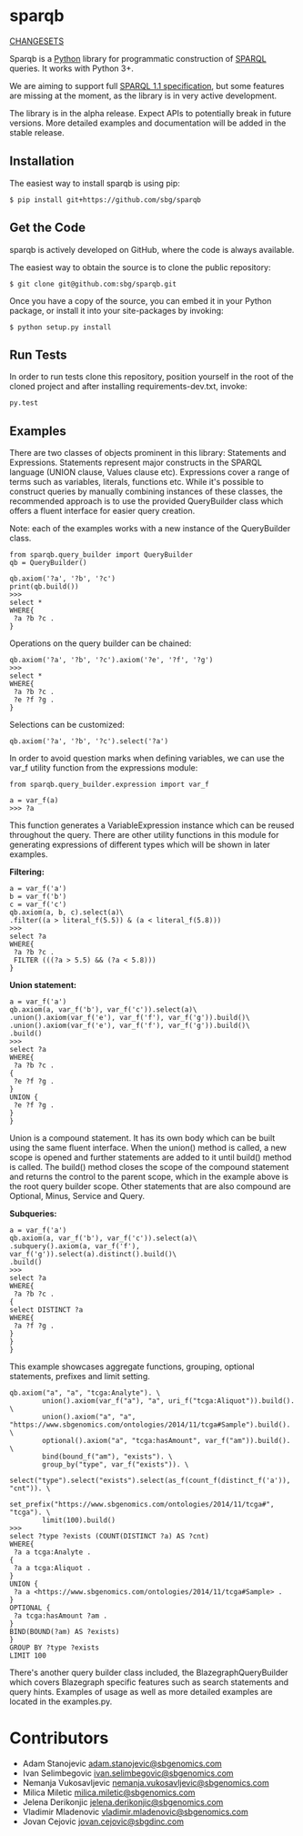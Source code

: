 sparqb
===================

[CHANGESETS](CHANGES.md)


Sparqb is a [Python](http://www.python.org/) library for programmatic construction
of [SPARQL](https://www.w3.org/TR/rdf-sparql-query/) queries. It works with Python 3+.

We are aiming to support full [SPARQL 1.1 specification](https://www.w3.org/TR/sparql11-query/),
but some features are missing at the moment, as the library is in very active development.

The library is in the alpha release. Expect APIs to potentially break in future versions. More 
detailed examples and documentation will be added in the stable release.

Installation
------------

The easiest way to install sparqb is using pip:

    $ pip install git+https://github.com/sbg/sparqb

Get the Code
------------

sparqb is actively developed on GitHub, where the code is
always available.

The easiest way to obtain the source is to clone the public repository:

    $ git clone git@github.com:sbg/sparqb.git

Once you have a copy of the source, you can embed it in your Python
package, or install it into your site-packages by invoking:

    $ python setup.py install


Run Tests
---------

In order to run tests clone this repository, position yourself in the
root of the cloned project and after installing requirements-dev.txt,
invoke:

    py.test

Examples
--------

There are two classes of objects prominent in this library: Statements and Expressions. Statements represent major constructs in the SPARQL language (UNION clause, Values clause etc). Expressions cover a range of terms such as variables, literals, functions etc. While it's possible to construct queries by manually combining instances of these classes, the recommended approach is to use the provided QueryBuilder class which offers a fluent interface for easier query creation.

Note: each of the examples works with a new instance of the QueryBuilder class.


``` {.sourceCode .python}
from sparqb.query_builder import QueryBuilder
qb = QueryBuilder()

qb.axiom('?a', '?b', '?c')
print(qb.build())
>>> 
select *
WHERE{
 ?a ?b ?c .
}
```
Operations on the query builder can be chained:

```{.sourceCode .python}
qb.axiom('?a', '?b', '?c').axiom('?e', '?f', '?g')
>>> 
select *
WHERE{
 ?a ?b ?c .
 ?e ?f ?g .
}
```
Selections can be customized:

```{.sourceCode .python}
qb.axiom('?a', '?b', '?c').select('?a')
```
In order to avoid question marks when defining variables, we can use the var_f utility function from the expressions module:

```{.sourceCode .python}
from sparqb.query_builder.expression import var_f

a = var_f(a)
>>> ?a
```

This function generates a VariableExpression instance which can be reused throughout the query.
There are other utility functions in this module for generating expressions of different types which will be shown in later examples.

**Filtering:**
```{.sourceCode .python}
a = var_f('a')
b = var_f('b')
c = var_f('c')
qb.axiom(a, b, c).select(a)\
.filter((a > literal_f(5.5)) & (a < literal_f(5.8)))
>>>
select ?a
WHERE{
 ?a ?b ?c .
 FILTER (((?a > 5.5) && (?a < 5.8)))
}
```

**Union statement:**
```{.sourceCode .python}
a = var_f('a')
qb.axiom(a, var_f('b'), var_f('c')).select(a)\
.union().axiom(var_f('e'), var_f('f'), var_f('g')).build()\
.union().axiom(var_f('e'), var_f('f'), var_f('g')).build()\
.build()
>>>
select ?a
WHERE{
 ?a ?b ?c .
{
 ?e ?f ?g .
}
UNION {
 ?e ?f ?g .
}
}
```

Union is a compound statement. It has its own body which can be built using the same fluent interface. When the union() method is called, a new scope is opened and further statements are added to it until build() method is called. The build() method closes the scope of the compound statement and returns the control to the parent scope, which in the example above is the root query builder scope. Other statements that are also compound are Optional, Minus, Service and Query.

**Subqueries:**

```{.sourceCode .python}
a = var_f('a')
qb.axiom(a, var_f('b'), var_f('c')).select(a)\
.subquery().axiom(a, var_f('f'), var_f('g')).select(a).distinct().build()\
.build()
>>>
select ?a
WHERE{
 ?a ?b ?c .
{
select DISTINCT ?a
WHERE{
 ?a ?f ?g .
}
}
}
```

This example showcases aggregate functions, grouping, optional statements, prefixes and limit setting.

```{.sourceCode .python}
qb.axiom("a", "a", "tcga:Analyte"). \
        union().axiom(var_f("a"), "a", uri_f("tcga:Aliquot")).build(). \
        union().axiom("a", "a", "https://www.sbgenomics.com/ontologies/2014/11/tcga#Sample").build(). \
        optional().axiom("a", "tcga:hasAmount", var_f("am")).build(). \
        bind(bound_f("am"), "exists"). \
        group_by("type", var_f("exists")). \
        select("type").select("exists").select(as_f(count_f(distinct_f('a')), "cnt")). \
        set_prefix("https://www.sbgenomics.com/ontologies/2014/11/tcga#", "tcga"). \
        limit(100).build()
>>>
select ?type ?exists (COUNT(DISTINCT ?a) AS ?cnt)
WHERE{
 ?a a tcga:Analyte .
{
 ?a a tcga:Aliquot .
}
UNION {
 ?a a <https://www.sbgenomics.com/ontologies/2014/11/tcga#Sample> .
}
OPTIONAL {
 ?a tcga:hasAmount ?am .
}
BIND(BOUND(?am) AS ?exists)
}
GROUP BY ?type ?exists
LIMIT 100
```
There's another query builder class included, the BlazegraphQueryBuilder which covers Blazegraph specific features such as search statements and query hints.
Examples of usage as well as more detailed examples are located in the examples.py.

Contributors
===================
- Adam Stanojevic <adam.stanojevic@sbgenomics.com>
- Ivan Selimbegovic <ivan.selimbegovic@sbgenomics.com>
- Nemanja Vukosavljevic <nemanja.vukosavljevic@sbgenomics.com>
- Milica Miletic <milica.miletic@sbgenomics.com>
- Jelena Derikonjic <jelena.derikonjic@sbgenomics.com>
- Vladimir Mladenovic <vladimir.mladenovic@sbgenomics.com>
- Jovan Cejovic <jovan.cejovic@sbgdinc.com>
